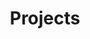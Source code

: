 ---
title: "Projects"
draft: false
menu: "main"
weight: 1

description: "Past and ongoing projects I've worked on."
hideDate: true
aside: "These range from small summer projects to longer-term academic work. Many have posts about their progress."
listType: grid
listShowDesc: true
---